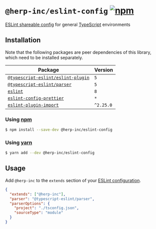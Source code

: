 # `@herp-inc/eslint-config` [![npm](https://img.shields.io/npm/v/@herp-inc/eslint-config)](https://www.npmjs.com/package/@herp-inc/eslint-config)

[ESLint shareable config](https://eslint.org/docs/developer-guide/shareable-configs) for general [TypeScript](https://www.typescriptlang.org/) environments

## Installation

Note that the following packages are peer dependencies of this library, which need to be installed separately.

| Package                                                                                              | Version   |
| ---------------------------------------------------------------------------------------------------- | --------- |
| [`@typescript-eslint/eslint-plugin`](https://www.npmjs.com/package/@typescript-eslint/eslint-plugin) | `5`       |
| [`@typescript-eslint/parser`](https://www.npmjs.com/package/@typescript-eslint/parser)               | `5`       |
| [`eslint`](https://www.npmjs.com/package/eslint)                                                     | `8`       |
| [`eslint-config-prettier`](https://www.npmjs.com/package/eslint-config-prettier)                     | `*`       |
| [`eslint-plugin-import`](https://www.npmjs.com/package/eslint-plugin-import)                         | `^2.25.0` |

### Using [npm](https://www.npmjs.com/)

```sh
$ npm install --save-dev @herp-inc/eslint-config
```

### Using [yarn](https://yarnpkg.com/)

```sh
$ yarn add --dev @herp-inc/eslint-config
```

## Usage

Add `@herp-inc` to the `extends` section of your [ESLint configuration](http://eslint.org/docs/user-guide/configuring).

```json
{
  "extends": ["@herp-inc"],
  "parser": "@typescript-eslint/parser",
  "parserOptions": {
    "project": "./tsconfig.json",
    "sourceType": "module"
  }
}
```
